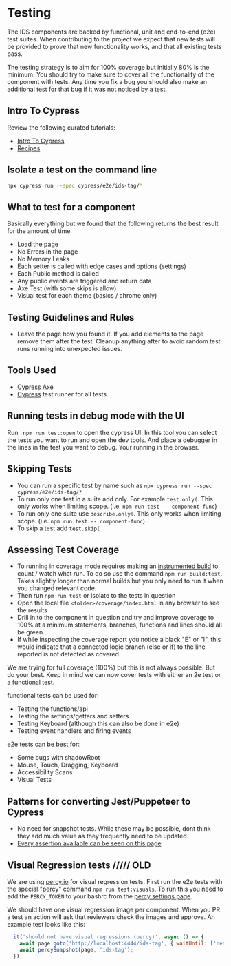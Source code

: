 # Testing

The IDS components are backed by functional, unit and end-to-end (e2e) test suites.  When contributing to the project we expect that new tests will be provided to prove that new functionality works, and that all existing tests pass.

The testing strategy is to aim for 100% coverage but initially 80% is the minimum. You should try to make sure to cover all the functionality of the component with tests. Any time you fix a bug you should also make an additional test for that bug if it was not noticed by a test.

## Intro To Cypress

Review the following curated tutorials:

- [Intro To Cypress](https://docs.cypress.io/guides/core-concepts/introduction-to-cypress)
- [Recipes](https://docs.cypress.io/examples/recipes)

## Isolate a test on the command line

```sh
npx cypress run --spec cypress/e2e/ids-tag/*
```

## What to test for a component

Basically everything but we found that the following returns the best result for the amount of time.

- Load the page
- No Errors in the page
- No Memory Leaks
- Each setter is called with edge cases and options (settings)
- Each Public method is called
- Any public events are triggered and return data
- Axe Test (with some skips is allow)
- Visual test for each theme (basics / chrome only)

## Testing Guidelines and Rules

- Leave the page how you found it. If you add elements to the page remove them after the test. Cleanup anything after to avoid random test runs running into unexpected issues.

## Tools Used

- [Cypress Axe](https://github.com/component-driven/cypress-axe)
- [Cypress](https://docs.cypress.io/api/table-of-contents) test runner for all tests.

## Running tests in debug mode with the UI

Run ` npm run test:open` to open the cypress UI. In this tool you can select the tests you want to run and open the dev tools. And place a debugger in the lines in the test you want to debug. Your running in the browser.

## Skipping Tests

- You can run a specific test by name such as `npx cypress run --spec cypress/e2e/ids-tag/*`
- To run only one test in a suite add only. For example `test.only(`. This only works when limiting scope. (i.e. `npm run test -- component-func`)
- To run only one suite use `describe.only(`. This only works when limiting scope. (i.e. `npm run test -- component-func`)
- To skip a test add `test.skip(`

## Assessing Test Coverage

- To running in coverage mode requires making an [instrumented build](https://github.com/istanbuljs/nyc/blob/master/docs/instrument.md) to count / watch what run. To do so use the command `npm run build:test`. Takes slightly longer than normal builds but you only need to run it when you changed relevant code.
- Then run `npm run test` or isolate to the tests in question
- Open the local file `<folder>/coverage/index.html` in any browser to see the results
- Drill in to the component in question and try and improve coverage to 100% at a minimum statements, branches, functions and lines should all be green
- If while inspecting the coverage report you notice a black "E" or "I", this would indicate that a connected logic branch (else or if) to the line reported is not detected as covered.

We are trying for full coverage (100%) but this is not always possible. But do your best.
Keep in mind we can now cover tests with either an 2e test or a functional test.

functional tests can be used for:

- Testing the functions/api
- Testing the settings/getters and setters
- Testing Keyboard (although this can also be done in e2e)
- Testing event handlers and firing events

e2e tests can be best for:

- Some bugs with shadowRoot
- Mouse, Touch, Dragging, Keyboard
- Accessibility Scans
- Visual Tests

## Patterns for converting Jest/Puppeteer to Cypress

- No need for snapshot tests. While these may be possible, dont think they add much value as they frequently need to be updated.
- [Every assertion available can be seen on this page](https://docs.cypress.io/guides/references/assertions)

## Visual Regression tests ///// OLD

We are using [percy.io](https://docs.percy.io/docs/puppeteer) for visual regression tests. First run the e2e tests with the special "percy" command `npm run test:visuals`. To run this you need to add the `PERCY_TOKEN` to your bashrc from the [percy settings page](https://percy.io/Infor-Design-System/IDS-Web-Components/settings).

We should have one visual regression image per component. When you PR a test an action will ask that reviewers check the images and approve. An example test looks like this:

```js
  it('should not have visual regressions (percy)', async () => {
    await page.goto('http://localhost:4444/ids-tag', { waitUntil: ['networkidle0', 'domcontentloaded'] });
    await percySnapshot(page, 'ids-tag');
  });
```
